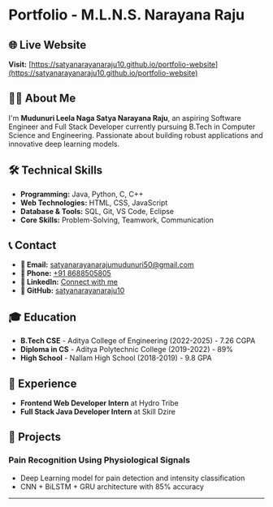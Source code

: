 # Portfolio - M.L.N.S. Narayana Raju


## 🌐 Live Website
**Visit:** [https://satyanarayanaraju10.github.io/portfolio-website](https://satyanarayanaraju10.github.io/portfolio-website)

## 👨‍💻 About Me
I'm **Mudunuri Leela Naga Satya Narayana Raju**, an aspiring Software Engineer and Full Stack Developer currently pursuing B.Tech in Computer Science and Engineering. Passionate about building robust applications and innovative deep learning models.

## 🛠 Technical Skills
- **Programming:** Java, Python, C, C++
- **Web Technologies:** HTML, CSS, JavaScript
- **Database & Tools:** SQL, Git, VS Code, Eclipse
- **Core Skills:** Problem-Solving, Teamwork, Communication

## 📞 Contact
- **📧 Email:** [satyanarayanarajumudunuri50@gmail.com](mailto:satyanarayanarajumudunuri50@gmail.com)
- **📱 Phone:** [+91 8688505805](tel:+918688505805)
- **💼 LinkedIn:** [Connect with me](https://linkedin.com/in/leela-naga-satya-narayana-raju-mudunuri-399452371)
- **🐙 GitHub:** [satyanarayanaraju10](https://github.com/satyanarayanaraju10)

## 🎓 Education
- **B.Tech CSE** - Aditya College of Engineering (2022-2025) - 7.26 CGPA
- **Diploma in CS** - Aditya Polytechnic College (2019-2022) - 89%
- **High School** - Nallam High School (2018-2019) - 9.8 GPA

## 💼 Experience
- **Frontend Web Developer Intern** at Hydro Tribe
- **Full Stack Java Developer Intern** at Skill Dzire

## 🔬 Projects
### Pain Recognition Using Physiological Signals
- Deep Learning model for pain detection and intensity classification
- CNN + BiLSTM + GRU architecture with 85% accuracy

---
